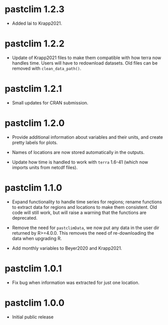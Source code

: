 # pastclim 1.2.3
* Added lai to Krapp2021.

# pastclim 1.2.2
* Update of Krapp2021 files to make them compatible with how terra now handles
  time. Users will have to redownload datasets. Old files can be removed with
  `clean_data_path()`.

# pastclim 1.2.1
* Small updates for CRAN submission.

# pastclim 1.2.0

* Provide additional information about variables and their units, and create
  pretty labels for plots.
  
* Names of locations are now stored automatically in the outputs.

* Update how time is handled to work with `terra` 1.6-41 (which now imports
  units from netcdf files).

# pastclim 1.1.0

* Expand functionality to handle time series for regions; rename functions  to
  extract data for regions and locations to make them consistent. Old code will
  still work, but will raise a warning that the functions are deprecated.

* Remove the need for `pastclimData`, we now put any data in the user dir returned
  by R>=4.0.0. This removes the need of re-downloading the data when upgrading R.

* Add monthly variables to Beyer2020 and Krapp2021.

# pastclim 1.0.1

* Fix bug when information was extracted for just one location.

# pastclim 1.0.0

* Initial public release
